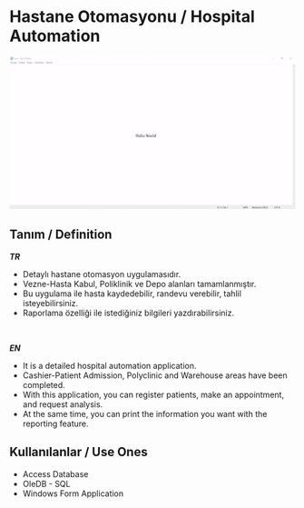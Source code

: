 # Hastane Otomasyonu / Hospital Automation

<img src="gif.gif"/>

## Tanım / Definition

***TR***
- Detaylı hastane otomasyon uygulamasıdır.
- Vezne-Hasta Kabul, Poliklinik ve Depo alanları tamamlanmıştır.
- Bu uygulama ile hasta kaydedebilir, randevu verebilir, tahlil isteyebilirsiniz.
- Raporlama özelliği ile istediğiniz bilgileri yazdırabilirsiniz.
</br>

***EN***
- It is a detailed hospital automation application.
- Cashier-Patient Admission, Polyclinic and Warehouse areas have been completed.
- With this application, you can register patients, make an appointment, and request analysis.
- At the same time, you can print the information you want with the reporting feature.

## Kullanılanlar / Use Ones

- Access Database
- OleDB - SQL
- Windows Form Application
